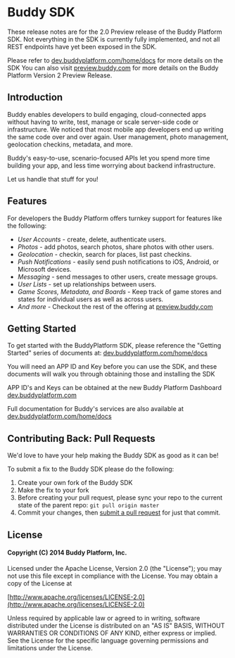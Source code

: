 # Buddy SDK

These release notes are for the 2.0 Preview release of the Buddy Platform SDK.
Not everything in the SDK is currently fully implemented, and not all REST endpoints have yet been exposed in the SDK.

Please refer to [dev.buddyplatform.com/home/docs](http://dev.buddyplatform.com/home/docs) for more details on the SDK 
You can also visit [preview.buddy.com](http://preview.buddy.com) for more details on the Buddy Platform Version 2 Preview Release.

## Introduction

Buddy enables developers to build engaging, cloud-connected apps without having to write, test, manage or scale server-side code or infrastructure. We noticed that most mobile app developers end up writing the same code over and over again.  User management, photo management, geolocation checkins, metadata, and more.  

Buddy's easy-to-use, scenario-focused APIs let you spend more time building your app, and less time worrying about backend infrastructure.  

Let us handle that stuff for you!

## Features

For developers the Buddy Platform offers turnkey support for features like the following:

* *User Accounts* - create, delete, authenticate users.
* *Photos* - add photos, search photos, share photos with other users.
* *Geolocation* - checkin, search for places, list past checkins.
* *Push Notifications* - easily send push notifications to iOS, Android, or Microsoft devices.
* *Messaging* - send messages to other users, create message groups.
* *User Lists* - set up relationships between users.
* *Game Scores, Metadata, and Boards* - Keep track of game stores and states for individual users as well as across users.
* *And more* - Checkout the rest of the offering at [preview.buddy.com](http://preview.buddy.com)

## Getting Started

To get started with the BuddyPlatform SDK, please reference the "Getting Started" series of documents at: [dev.buddyplatform.com/home/docs](http://dev.buddyplatform.com/home/docs)

You will need an APP ID and Key before you can use the SDK, and these documents will walk you through obtaining those and installing the SDK

APP ID's and Keys can be obtained at the new Buddy Platform Dashboard [dev.buddyplatform.com](http://dev.buddyplatform.com)

Full documentation for Buddy's services are also available at [dev.buddyplatform.com/home/docs](http://dev.buddyplatform.com/home/docs)


## Contributing Back: Pull Requests

We'd love to have your help making the Buddy SDK as good as it can be!

To submit a fix to the Buddy SDK please do the following:

1. Create your own fork of the Buddy SDK
2. Make the fix to your fork
3. Before creating your pull request, please sync your repo to the current state of the parent repo: ```git pull origin master```
4. Commit your changes, then [submit a pull request](https://help.github.com/articles/using-pull-requests) for just that commit.


## License

#### Copyright (C) 2014 Buddy Platform, Inc.


Licensed under the Apache License, Version 2.0 (the "License"); you may not
use this file except in compliance with the License. You may obtain a copy of
the License at

  [http://www.apache.org/licenses/LICENSE-2.0](http://www.apache.org/licenses/LICENSE-2.0)

Unless required by applicable law or agreed to in writing, software
distributed under the License is distributed on an "AS IS" BASIS, WITHOUT
WARRANTIES OR CONDITIONS OF ANY KIND, either express or implied. See the
License for the specific language governing permissions and limitations under
the License.

